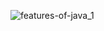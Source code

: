 ![features-of-java_1](https://github.com/Nur-Adnan/Java-with-Dsa/assets/56475820/9a7bc447-512b-44a7-abcf-6bc73257cc46)
